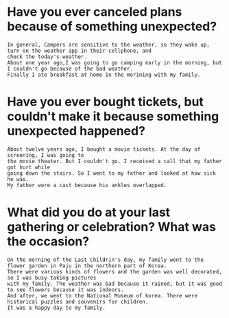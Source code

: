 # Have you ever canceled plans because of something unexpected?
```
In general, Campers are sensitive to the weather, so they wake up, turn on the weather app in their cellphone, and
check the today's weather.
About one year ago,I was going to go camping early in the morning, but I couldn't go because of the bad weather.
Finally I ate breakfast at home in the morining with my family.
```
# Have you ever bought tickets, but couldn't make it because something unexpected happened?
```
About twelve years ago, I bought a movie tickets. At the day of screening, I was going to
the movie theater. But I couldn't go. I received a call that my father got hurt while
going down the stairs. So I went to my father and looked at how sick he was.
My father wore a cast because his ankles overlapped.
```
# What did you do at your last gathering or celebration? What was the occasion?
```
On the morning of the Last Childrin's day, my family went to the flower garden in Paju in the northern part of Korea.
There were various kinds of flowers and the garden was well decorated, so I was busy taking pictures
with my family. The weather was bad because it rained, but it was good to see flowers because it was indoors.
And after, we went to the National Museum of korea. There were historical puzzles and souvenirs for children.
It was a happy day to my family.
```
